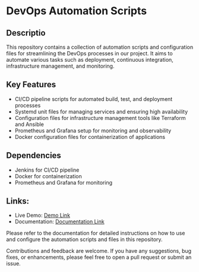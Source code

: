 # DevOps Automation Scripts

## Descriptio
This repository contains a collection of automation scripts and configuration files for streamlining the DevOps processes in our project. It aims to automate various tasks such as deployment, continuous integration, infrastructure management, and monitoring.

## Key Features
- CI/CD pipeline scripts for automated build, test, and deployment processes
- Systemd unit files for managing services and ensuring high availability
- Configuration files for infrastructure management tools like Terraform and Ansible
- Prometheus and Grafana setup for monitoring and observability
- Docker configuration files for containerization of applications

## Dependencies
- Jenkins for CI/CD pipeline
- Docker for containerization
- Prometheus and Grafana for monitoring

## Links:
- Live Demo: [Demo Link](https://www.event-us.me)
- Documentation: [Documentation Link](https://bahaa.gitbook.io/devops/)

Please refer to the documentation for detailed instructions on how to use and configure the automation scripts and files in this repository.

Contributions and feedback are welcome. If you have any suggestions, bug fixes, or enhancements, please feel free to open a pull request or submit an issue.

